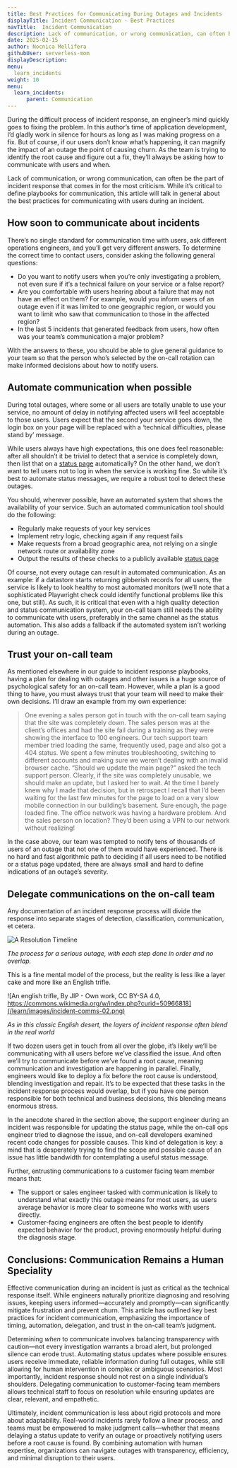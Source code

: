 ```yaml
---
title: Best Practices for Communicating During Outages and Incidents
displayTitle: Incident Communication - Best Practices
navTitle:  Incident Communication
description: Lack of communication, or wrong communication, can often be the part of incident response that comes in for the most criticism. While it’s critical to define playbooks for communication, this article will talk in general about the best practices for communicating with users during an incident. 
date: 2025-02-15
author: Nocnica Mellifera
githubUser: serverless-mom
displayDescription: 
menu:
  learn_incidents
weight: 10
menu:
  learn_incidents:
      parent: Communication
---
```


During the difficult process of incident response, an engineer’s mind quickly goes to fixing the problem. In this author’s time of application development, I’d gladly work in silence for hours as long as I was making progress on a fix. But of course, if our users don’t know what’s happening, it can magnify the impact of an outage the point of causing churn. As the team is trying to identify the root cause and figure out a fix, they’ll always be asking how to communicate with users and when. 

Lack of communication, or wrong communication, can often be the part of incident response that comes in for the most criticism. While it’s critical to define playbooks for communication, this article will talk in general about the best practices for communicating with users during an incident. 

## How soon to communicate about incidents

There’s no single standard for communication time with users, ask different operations engineers, and you’ll get very different answers. To determine the correct time to contact users, consider asking the following general questions:

- Do you want to notify users when you’re only investigating a problem, not even sure if it’s a technical failure on your service or a false report?
- Are you comfortable with users hearing about a failure that may not have an effect on them? For example, would you inform users of an outage even if it was limited to one geographic region, or  would you want to limit who saw that communication to those in the affected region?
- In the last 5 incidents that generated feedback from users, how often was your team’s communication a major problem?

With the answers to these, you should be able to give general guidance to your team so that the person who’s selected by the on-call rotation can make informed decisions about how to notify users.

## Automate communication when possible

During total outages, where some or all users are totally unable to use your service, no amount of delay in notifying affected users will feel acceptable to those users. Users expect that the second your service goes down, the login box on your page will be replaced with a ‘technical difficulties, please stand by’ message.

While users always have high expectations, this one does feel reasonable: after all shouldn’t it be trivial to detect that a service is completely down, then list that on a [status page](https://www.checklyhq.com/docs/status-pages/) automatically? On the other hand, we don’t want to tell users not to log in when the service is working fine. So while it’s best to automate status messages, we require a robust tool to detect these outages.

You should, wherever possible, have an automated system that shows the availability of your service. Such an automated communication tool should do the following:

- Regularly make requests of your key services
- Implement retry logic, checking again if any request fails
- Make requests from a broad geographic area, not relying on a single network route or availability zone
- Output the results of these checks to a publicly available [status page](https://www.checklyhq.com/docs/status-pages/)

Of course, not every outage can result in automated communication. As an example: if a datastore starts returning gibberish records for all users, the service is likely to look healthy to most automated monitors (we’ll note that a sophisticated Playwright check could identify functional problems like this one, but still). As such, it is critical that even with a high quality detection and status communication system, your on-call team still needs the ability to communicate with users, preferably in the same channel as the status automation. This also adds a fallback if the automated system isn’t working during an outage.

## Trust your on-call team

As mentioned elsewhere in our guide to incident response playbooks, having a plan for dealing with outages and other issues is a huge source of psychological safety for an on-call team. However, while a plan is a good thing to have, you must always trust that your team will need to make their own decisions. I’ll draw an example from my own experience:

> One evening a sales person got in touch with the on-call team saying that the site was completely down. The sales person was at the client’s offices and had the site fail during a training as they were showing the interface to 100 engineers. Our tech support team member tried loading the same, frequently used, page and also got a 404 status. We spent a few minutes troubleshooting, switching to different accounts and making sure we weren’t dealing with an invalid browser cache. “Should we update the main page?” asked the tech support person. Clearly, if the site was completely unusable, we should make an update, but I asked her to wait. At the time I barely knew why I made that decision, but in retrospect I recall that I’d been waiting for the last few minutes for the page to load on a very slow mobile connection in our building’s basement. Sure enough, the page loaded fine. The office network was having a hardware problem. And the sales person on location? They’d been using a VPN to our network without realizing!

In the case above, our team was tempted to notify tens of thousands of users of an outage that not one of them would have experienced. There is no hard and fast algorithmic path to deciding if all users need to be notified or a status page updated, there are always small and hard to define indications of an outage’s severity.

## Delegate communications on the on-call team

Any documentation of an incident response process will divide the response into separate stages of detection, classification, communication, et cetera. 

![A Resolution Timeline](/learn/images/incident-response-layers.png)

*The process for a serious outage, with each step done in order and no overlap.*

This is a fine mental model of the process, but the reality is less like a layer cake and more like an English trifle. 

![An english trifle, By JIP - Own work, CC BY-SA 4.0, https://commons.wikimedia.org/w/index.php?curid=50966818](/learn/images/incident-comms-02.png)

*As in this classic English desert, the layers of incident response often blend in the real world*

If two dozen users get in touch from all over the globe, it’s likely we’ll be communicating with all users before we’ve classified the issue. And often we’ll try to communicate before we’ve found a root cause, meaning communication and investigation are happening in parallel. Finally, engineers would like to deploy a fix before the root cause is understood, blending investigation and repair. It’s to be expected that these tasks in the incident response process would overlap, but if you have one person responsible for both technical and business decisions, this blending means enormous stress.

In the anecdote shared in the section above, the support engineer during an incident was responsible for updating the status page, while the on-call ops engineer tried to diagnose the issue, and on-call developers examined recent code changes for possible causes. This kind of delegation is key: a mind that is desperately trying to find the scope and possible cause of an issue has little bandwidth for contemplating a useful status message.

Further, entrusting communications to a customer facing team member means that:

- The support or sales engineer tasked with communication is likely to understand what exactly this outage means for most users, as users average behavior is more clear to someone who works with users directly.
- Customer-facing engineers are often the best people to identify expected behavior for the product, proving enormously helpful during the diagnosis stage.

## Conclusions: Communication Remains a Human Speciality

Effective communication during an incident is just as critical as the technical response itself. While engineers naturally prioritize diagnosing and resolving issues, keeping users informed—accurately and promptly—can significantly mitigate frustration and prevent churn. This article has outlined key best practices for incident communication, emphasizing the importance of timing, automation, delegation, and trust in the on-call team’s judgment.

Determining *when* to communicate involves balancing transparency with caution—not every investigation warrants a broad alert, but prolonged silence can erode trust. Automating status updates where possible ensures users receive immediate, reliable information during full outages, while still allowing for human intervention in complex or ambiguous scenarios. Most importantly, incident response should not rest on a single individual’s shoulders. Delegating communication to customer-facing team members allows technical staff to focus on resolution while ensuring updates are clear, relevant, and empathetic.

Ultimately, incident communication is less about rigid protocols and more about adaptability. Real-world incidents rarely follow a linear process, and teams must be empowered to make judgment calls—whether that means delaying a status update to verify an outage or proactively notifying users before a root cause is found. By combining automation with human expertise, organizations can navigate outages with transparency, efficiency, and minimal disruption to their users.